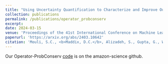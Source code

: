 ```yaml
---
title: "Using Uncertainty Quantification to Characterize and Improve Out-of-Domain Learning for PDEs"
collection: publications
permalink: /publications/operator_probconserv
excerpt:
date: 2024-03-15
venue: 'Proceedings of the 41st International Conference on Machine Learning (ICML)'
paperurl: 'https://arxiv.org/abs/2403.10642'
citation: 'Mouli, S.C., <b>Maddix, D.C.</b>, Alizadeh, S., Gupta, G., Wang, Y., Stuart, A., Mahoney, M.W. (2024). &quot;Using Uncertainty Quantification to Characterize and Improve Out-of-Domain Learning for PDEs.&quot; <i>Proceedings of the 41st International Conference on Machine Learning (ICML), PMLR.</i> 235.'
---
```


Our Operator-ProbConserv [code](https://github.com/amazon-science/operator-probconserv) is on the amazon-science github.
